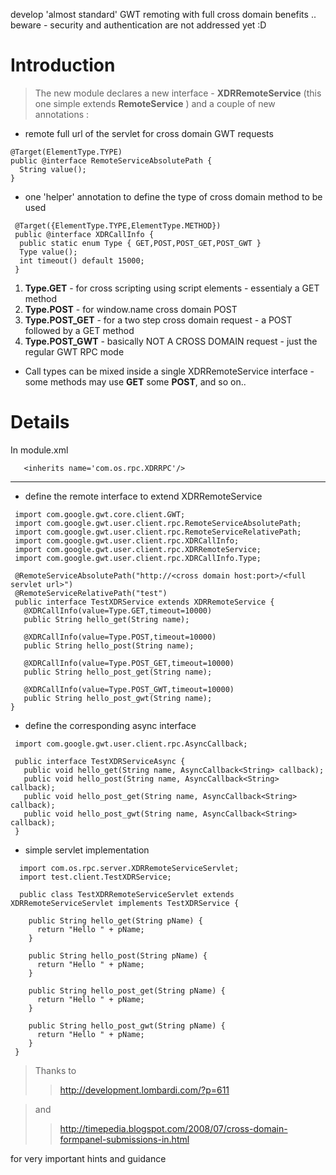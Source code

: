 develop 'almost standard' GWT remoting with full cross domain benefits .. beware - security and authentication are not addressed yet :D

# Introduction #
> The new module declares a new interface - **XDRRemoteService** (this one simple extends **RemoteService** ) and a couple of new annotations :
  * remote full url of the servlet for cross domain GWT requests
```
@Target(ElementType.TYPE)
public @interface RemoteServiceAbsolutePath {
  String value();
}
```
  * one 'helper' annotation to define the type of cross domain method to be used
```
 @Target({ElementType.TYPE,ElementType.METHOD})
 public @interface XDRCallInfo {
  public static enum Type { GET,POST,POST_GET,POST_GWT }
  Type value();
  int timeout() default 15000;
 }
```

  1. **Type.GET** - for cross scripting using script elements - essentialy a GET method
  1. **Type.POST** - for window.name cross domain POST
  1. **Type.POST\_GET** - for a two step cross domain request - a POST followed by a GET method
  1. **Type.POST\_GWT** - basically NOT A CROSS DOMAIN request - just the regular GWT RPC mode

  * Call types can be mixed inside a single XDRRemoteService interface - some methods may use **GET** some **POST**, and so on..

# Details #

In module.xml

```
   <inherits name='com.os.rpc.XDRRPC'/> 
```
---

  * define the remote interface to extend XDRRemoteService
```
 import com.google.gwt.core.client.GWT;
 import com.google.gwt.user.client.rpc.RemoteServiceAbsolutePath;
 import com.google.gwt.user.client.rpc.RemoteServiceRelativePath;
 import com.google.gwt.user.client.rpc.XDRCallInfo;
 import com.google.gwt.user.client.rpc.XDRRemoteService;
 import com.google.gwt.user.client.rpc.XDRCallInfo.Type;

 @RemoteServiceAbsolutePath("http://<cross domain host:port>/<full servlet url>")
 @RemoteServiceRelativePath("test")
 public interface TestXDRService extends XDRRemoteService {
   @XDRCallInfo(value=Type.GET,timeout=10000)
   public String hello_get(String name);

   @XDRCallInfo(value=Type.POST,timeout=10000)
   public String hello_post(String name);

   @XDRCallInfo(value=Type.POST_GET,timeout=10000)
   public String hello_post_get(String name);

   @XDRCallInfo(value=Type.POST_GWT,timeout=10000)
   public String hello_post_gwt(String name);
}

```

  * define the corresponding async interface

```
 import com.google.gwt.user.client.rpc.AsyncCallback;

 public interface TestXDRServiceAsync {
   public void hello_get(String name, AsyncCallback<String> callback);
   public void hello_post(String name, AsyncCallback<String> callback);
   public void hello_post_get(String name, AsyncCallback<String> callback);
   public void hello_post_gwt(String name, AsyncCallback<String> callback);
 }
```

  * simple servlet implementation

```
  import com.os.rpc.server.XDRRemoteServiceServlet;
  import test.client.TestXDRService;

  public class TestXDRRemoteServiceServlet extends XDRRemoteServiceServlet implements TestXDRService {

    public String hello_get(String pName) {
      return "Hello " + pName;
    }

    public String hello_post(String pName) {
      return "Hello " + pName;
    }

    public String hello_post_get(String pName) {
      return "Hello " + pName;
    }

    public String hello_post_gwt(String pName) {
      return "Hello " + pName;
    }
 }
```



> Thanks to
> > http://development.lombardi.com/?p=611

> and
> > http://timepedia.blogspot.com/2008/07/cross-domain-formpanel-submissions-in.html

for very important hints and guidance